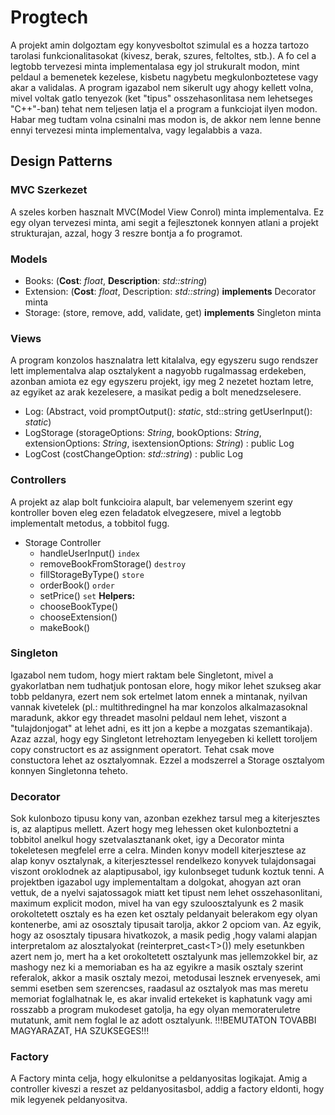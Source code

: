 # Progtech  

A projekt amin dolgoztam egy konyvesboltot szimulal es a hozza tartozo tarolasi funkcionalitasokat (kivesz, berak, szures, feltoltes, stb.).
A fo cel a legtobb tervezesi minta implementalasa egy jol strukuralt modon, mint peldaul a bemenetek kezelese, kisbetu nagybetu megkulonboztetese vagy akar a validalas.
A program igazabol nem sikerult ugy ahogy kellett volna, mivel voltak gatlo tenyezok (ket "tipus" osszehasonlitasa nem lehetseges "C++"-ban) tehat nem teljesen latja el a program a funkciojat ilyen modon. Habar meg tudtam volna csinalni mas modon is, de akkor nem lenne benne ennyi tervezesi minta implementalva, vagy legalabbis a vaza.

## Design Patterns

### MVC Szerkezet
A szeles korben hasznalt MVC(Model View Conrol) minta implementalva.
Ez egy olyan tervezesi minta, ami segit a fejlesztonek konnyen atlani a projekt strukturajan, azzal, hogy 3 reszre bontja a fo programot.

### Models
* Books: (**Cost**: *float*, **Description**: *std::string*)
* Extension: (**Cost**: *float*, Description: *std::string*) **implements** Decorator minta
* Storage: (store, remove, add, validate, get) **implements** Singleton minta

### Views
A program konzolos hasznalatra lett kitalalva, egy egyszeru sugo rendszer lett implementalva alap osztalykent a nagyobb rugalmassag erdekeben, azonban amiota ez egy egyszeru projekt, igy meg 2 nezetet hoztam letre, az egyiket az arak kezelesere, a masikat pedig a bolt menedzselesere.

* Log: (Abstract, void promptOutput(): *static*, std::string getUserInput(): *static*)
* LogStorage (storageOptions: *String*, bookOptions: *String*, extensionOptions: *String*, isextensionOptions: *String*) : public Log
* LogCost (costChangeOption: *std::string*) : public Log


### Controllers
A projekt az alap bolt funkcioira alapult, bar velemenyem szerint egy kontroller boven eleg ezen feladatok elvegzesere, mivel a legtobb implementalt metodus, a tobbitol fugg.

* Storage Controller
  * handleUserInput() `index`
  * removeBookFromStorage() `destroy`
  * fillStorageByType() `store`
  * orderBook() `order`  
  * setPrice() `set`
  **Helpers:**  
  * chooseBookType()
  * chooseExtension()
  * makeBook()
  
### Singleton
Igazabol nem tudom, hogy miert raktam bele Singletont, mivel a gyakorlatban nem tudhatjuk pontosan elore, hogy mikor lehet szukseg akar tobb peldanyra, ezert nem sok ertelmet latom ennek a mintanak, nyilvan vannak kivetelek (pl.: multithredingnel ha mar konzolos alkalmazasoknal maradunk, akkor egy threadet masolni peldaul nem lehet, viszont a "tulajdonjogat" at lehet adni, es itt jon a kepbe a mozgatas szemantikaja). Azaz azzal, hogy egy Singletont letrehoztam lenyegeben ki kellett toroljem copy constructort es az assignment operatort. Tehat csak move constuctora lehet az osztalyomnak. Ezzel a modszerrel a Storage osztalyom konnyen Singletonna teheto.

### Decorator
Sok kulonbozo tipusu kony van, azonban ezekhez tarsul meg a kiterjesztes is, az alaptipus mellett.
Azert hogy meg lehessen oket kulonboztetni a tobbitol anelkul hogy szetvalasztanank oket, igy a Decorator minta tokeletesen megfelel erre a celra.
Minden konyv modell kiterjesztese az alap konyv osztalynak, a kiterjesztessel rendelkezo konyvek tulajdonsagai viszont oroklodnek az alaptipusabol, igy kulonbseget tudunk koztuk tenni.
A projektben igazabol ugy implementaltam a dolgokat, ahogyan azt oran vettuk, de a nyelvi sajatossagok miatt ket tipust nem lehet osszehasonlitani, maximum explicit modon, mivel ha van egy szuloosztalyunk es 2 masik orokoltetett osztaly es ha ezen ket osztaly peldanyait belerakom egy olyan kontenerbe, ami az ososztaly tipusait tarolja, akkor 2 opciom van. Az egyik, hogy az ososztaly tipusara hivatkozok, a masik pedig ,hogy valami alapjan interpretalom az alosztalyokat (reinterpret_cast\<T>()) mely esetunkben azert nem jo, mert ha a ket orokoltetett osztalyunk mas jellemzokkel bir, az mashogy nez ki a memoriaban es ha az egyikre a masik osztaly szerint referalok, akkor a masik osztaly mezoi, metodusai lesznek ervenyesek, ami semmi esetben sem szerencses, raadasul az osztalyok mas mas meretu memoriat foglalhatnak le, es akar invalid ertekeket is kaphatunk vagy ami rosszabb a program mukodeset gatolja, ha egy olyan memorateruletre mutatunk, amit nem foglal le az adott osztalyunk.
!!!BEMUTATON TOVABBI MAGYARAZAT, HA SZUKSEGES!!!

### Factory 
A Factory minta celja, hogy elkulonitse a peldanyositas logikajat. Amig a controller kiveszi a reszet az peldanyositasbol, addig a factory eldonti, hogy mik legyenek peldanyositva.
